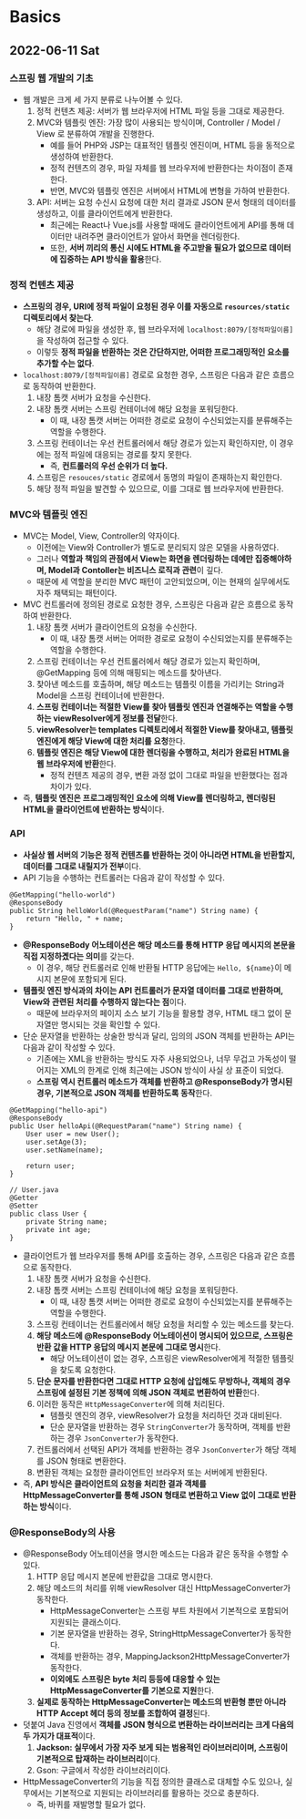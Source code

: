 # Basics
## 2022-06-11 Sat

### 스프링 웹 개발의 기초
* 웹 개발은 크게 세 가지 분류로 나누어볼 수 있다.
  1. 정적 컨텐츠 제공: 서버가 웹 브라우저에 HTML 파일 등을 그대로 제공한다.
  2. MVC와 템플릿 엔진: 가장 많이 사용되는 방식이며, Controller / Model / View 로 분류하여 개발을 진행한다.
     * 예를 들어 PHP와 JSP는 대표적인 템플릿 엔진이며, HTML 등을 동적으로 생성하여 반환한다.
     * 정적 컨텐츠의 경우, 파일 자체를 웹 브라우저에 반환한다는 차이점이 존재한다.
     * 반면, MVC와 템플릿 엔진은 서버에서 HTML에 변형을 가하여 반환한다.
  3. API: 서버는 요청 수신시 요청에 대한 처리 결과로 JSON 문서 형태의 데이터를 생성하고, 이를 클라이언트에게 반환한다. 
     * 최근에는 React나 Vue.js를 사용할 때에도 클라이언트에게 API를 통해 데이터만 내려주면 클라이언트가 알아서 화면을 렌더링한다.
     * 또한, **서버 끼리의 통신 시에도 HTML을 주고받을 필요가 없으므로 데이터에 집중하는 API 방식을 활용**한다.

### 정적 컨텐츠 제공
* **스프링의 경우, URI에 정적 파일이 요청된 경우 이를 자동으로 `resources/static` 디렉토리에서 찾는다**.
  * 해당 경로에 파일을 생성한 후, 웹 브라우저에 `localhost:8079/[정적파일이름]`을 작성하여 접근할 수 있다.
  * 이렇듯 **정적 파일을 반환하는 것은 간단하지만, 어떠한 프로그래밍적인 요소를 추가할 수는 없다**.
* `localhost:8079/[정적파일이름]` 경로로 요청한 경우, 스프링은 다음과 같은 흐름으로 동작하여 반환한다.
  1. 내장 톰캣 서버가 요청을 수신한다.
  2. 내장 톰캣 서버는 스프링 컨테이너에 해당 요청을 포워딩한다.
     * 이 때, 내장 톰캣 서버는 어떠한 경로로 요청이 수신되었는지를 분류해주는 역할을 수행한다.
  3. 스프링 컨테이너는 우선 컨트롤러에서 해당 경로가 있는지 확인하지만, 이 경우에는 정적 파일에 대응되는 경로를 찾지 못한다.
     * 즉, **컨트롤러의 우선 순위가 더 높다.**
  4. 스프링은 `resouces/static` 경로에서 동명의 파일이 존재하는지 확인한다.
  5. 해당 정적 파일을 발견할 수 있으므로, 이를 그대로 웹 브라우저에 반환한다.

### MVC와 템플릿 엔진
* MVC는 Model, View, Controller의 약자이다.
  * 이전에는 View와 Controller가 별도로 분리되지 않은 모델을 사용하였다.
  * 그러나 **역할과 책임의 관점에서 View는 화면을 렌더링하는 데에만 집중해야하며, Model과 Contoller는 비즈니스 로직과 관련**이 깊다.
  * 때문에 세 역할을 분리한 MVC 패턴이 고안되었으며, 이는 현재의 실무에서도 자주 채택되는 패턴이다.
* MVC 컨트롤러에 정의된 경로로 요청한 경우, 스프링은 다음과 같은 흐름으로 동작하여 반환한다.
  1. 내장 톰캣 서버가 클라이언트의 요청을 수신한다.
     * 이 때, 내장 톰캣 서버는 어떠한 경로로 요청이 수신되었는지를 분류해주는 역할을 수행한다.
  2. 스프링 컨테이너는 우선 컨트롤러에서 해당 경로가 있는지 확인하며, @GetMapping 등에 의해 매핑되는 메소드를 찾아낸다.
  3. 찾아낸 메소드를 호출하며, 해당 메소드는 템플릿 이름을 가리키는 String과 Model을 스프링 컨테이너에 반환한다.
  4. **스프링 컨테이너는 적절한 View를 찾아 템플릿 엔진과 연결해주는 역할을 수행하는 viewResolver에게 정보를 전달**한다.
  5. **viewResolver는 templates 디렉토리에서 적절한 View를 찾아내고, 템플릿 엔진에게 해당 View에 대한 처리를 요청**한다.
  6. **템플릿 엔진은 해당 View에 대한 렌더링을 수행하고, 처리가 완료된 HTML을 웹 브라우저에 반환**한다.
     * 정적 컨텐츠 제공의 경우, 변환 과정 없이 그대로 파일을 반환했다는 점과 차이가 있다.
* 즉, **템플릿 엔진은 프로그래밍적인 요소에 의해 View를 렌더링하고, 렌더링된 HTML을 클라이언트에 반환하는 방식**이다.

### API
* **사실상 웹 서버의 기능은 정적 컨텐츠를 반환하는 것이 아니라면 HTML을 반환할지, 데이터를 그대로 내릴지가 전부**이다.
* API 기능을 수행하는 컨트롤러는 다음과 같이 작성할 수 있다.
```
@GetMapping("hello-world")
@ResponseBody
public String helloWorld(@RequestParam("name") String name) {
    return "Hello, " + name;
}
```
* **@ResponseBody 어노테이션은 해당 메소드를 통해 HTTP 응답 메시지의 본문을 직접 지정하곘다는 의미**를 갖는다.
  * 이 경우, 해당 컨트롤러로 인해 반환될 HTTP 응답에는 `Hello, ${name}`이 메시지 본문에 포함되게 된다.
* **템플릿 엔진 방식과의 차이는 API 컨트롤러가 문자열 데이터를 그대로 반환하며, View와 관련된 처리를 수행하지 않는다는 점**이다.
  * 때문에 브라우저의 페이지 소스 보기 기능을 활용할 경우, HTML 태그 없이 문자열만 명시되는 것을 확인할 수 있다.
* 단순 문자열을 반환하는 상술한 방식과 달리, 임의의 JSON 객체를 반환하는 API는 다음과 같이 작성할 수 있다.
  * 기존에는 XML을 반환하는 방식도 자주 사용되었으나, 너무 무겁고 가독성이 떨어지는 XML의 한계로 인해 최근에는 JSON 방식이 사실 상 표준이 되었다.
  * **스프링 역시 컨트롤러 메소드가 객체를 반환하고 @ResponseBody가 명시된 경우, 기본적으로 JSON 객체를 반환하도록 동작**한다.
```
@GetMapping("hello-api")
@ResponseBody
public User helloApi(@RequestParam("name") String name) {
    User user = new User();
    user.setAge(3);
    user.setName(name);

    return user;
}

// User.java
@Getter
@Setter
public class User {
    private String name;
    private int age;
}
```
* 클라이언트가 웹 브라우저를 통해 API를 호출하는 경우, 스프링은 다음과 같은 흐름으로 동작한다.
  1. 내장 톰캣 서버가 요청을 수신한다.
  2. 내장 톰캣 서버는 스프링 컨테이너에 해당 요청을 포워딩한다.
      * 이 때, 내장 톰캣 서버는 어떠한 경로로 요청이 수신되었는지를 분류해주는 역할을 수행한다.
  3. 스프링 컨테이너는 컨트롤러에서 해당 요청을 처리할 수 있는 메소드를 찾는다.
  4. **해당 메소드에 @ResponseBody 어노테이션이 명시되어 있으므로, 스프링은 반환 값을 HTTP 응답의 메시지 본문에 그대로 명시**한다.
     * 해당 어노테이션이 없는 경우, 스프링은 viewResolver에게 적절한 템플릿을 찾도록 요청한다.
  5. **단순 문자를 반환한다면 그대로 HTTP 요청에 삽입해도 무방하나, 객체의 경우 스프링에 설정된 기본 정책에 의해 JSON 객체로 변환하여 반환**한다.
  6. 이러한 동작은 `HttpMessageConverter`에 의해 처리된다.
     * 템플릿 엔진의 경우, viewResolver가 요청을 처리하던 것과 대비된다.
     * 단순 문자열을 반환하는 경우 `StringConverter`가 동작하며, 객체를 반환하는 경우 `JsonConverter`가 동작한다.
  7. 컨트롤러에서 선택된 API가 객체를 반환하는 경우 `JsonConverter`가 해당 객체를 JSON 형태로 변환한다.
  8. 변환된 객체는 요청한 클라이언트인 브라우저 또는 서버에게 반환된다.
* 즉, **API 방식은 클라이언트의 요청을 처리한 결과 객체를 HttpMessageConverter를 통해 JSON 형태로 변환하고 View 없이 그대로 반환하는 방식**이다.

### @ResponseBody의 사용
* @ResponseBody 어노테이션을 명시한 메소드는 다음과 같은 동작을 수행할 수 있다.
  1. HTTP 응답 메시지 본문에 반환값을 그대로 명시한다.
  2. 해당 메소드의 처리를 위해 viewResolver 대신 HttpMessageConverter가 동작한다.
     * HttpMessageConverter는 스프링 부트 차원에서 기본적으로 포함되어 지원되는 클래스이다.
     * 기본 문자열을 반환하는 경우, StringHttpMessageConverter가 동작한다.
     * 객체를 반환하는 경우, MappingJackson2HttpMessageConverter가 동작한다.
     * **이외에도 스프링은 byte 처리 등등에 대응할 수 있는 HttpMessageConverter를 기본으로 지원**한다.
  3. **실제로 동작하는 HttpMessageConverter는 메소드의 반환형 뿐만 아니라 HTTP Accept 헤더 등의 정보를 조합하여 결정**된다.
* 덧붙여 Java 진영에서 **객체를 JSON 형식으로 변환하는 라이브러리는 크게 다음의 두 가지가 대표적**이다.
  1. **Jackson: 실무에서 가장 자주 보게 되는 범용적인 라이브러리이며, 스프링이 기본적으로 탑재하는 라이브러리**이다. 
  2. Gson: 구글에서 작성한 라이브러리이다.
* HttpMessageConverter의 기능을 직접 정의한 클래스로 대체할 수도 있으나, 실무에서는 기본적으로 지원되는 라이브러리를 활용하는 것으로 충분하다.
  * 즉, 바퀴를 재발명할 필요가 없다.